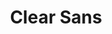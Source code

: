 ---
title: Clear Sans
tags:
- Font
- Open source
linkurl: "https://01.org/clear-sans"
intro: "A versatile OpenType font for screen, print and Web, and designed with on-screen legibility in mind."
type: font
preview: resources/clear-sans.png
---